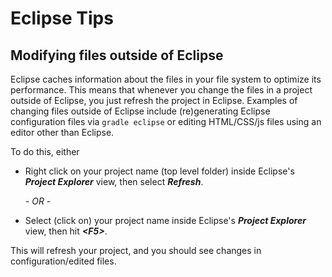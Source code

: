 # Eclipse Tips

## Modifying files outside of Eclipse

Eclipse caches information about the files in your file system to optimize its performance. This means that whenever you change the files in a project outside of Eclipse, you just refresh the project in Eclipse. Examples of changing files outside of Eclipse include (re)generating Eclipse configuration files via `gradle eclipse` or editing HTML/CSS/js files using an editor other than Eclipse.

To do this, either
	
- Right click on your project name (top level folder) inside Eclipse's *__Project Explorer__* view, then select *__Refresh__*.

	*- OR -*

- Select (click on) your project name inside Eclipse's *__Project Explorer__* view, then hit *__&lt;F5&gt;__*.

This will refresh your project, and you should see changes in configuration/edited files.